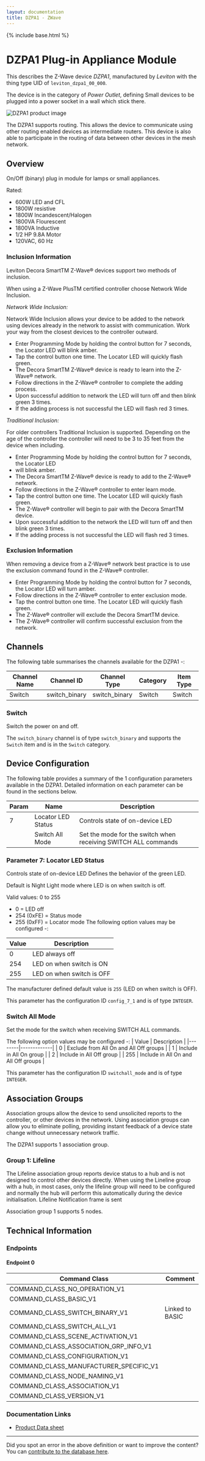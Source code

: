 ```yaml
---
layout: documentation
title: DZPA1 - ZWave
---
```


{% include base.html %}

# DZPA1 Plug-in Appliance Module
This describes the Z-Wave device *DZPA1*, manufactured by *Leviton* with the thing type UID of ```leviton_dzpa1_00_000```.

The device is in the category of *Power Outlet*, defining Small devices to be plugged into a power socket in a wall which stick there.

![DZPA1 product image](https://opensmarthouse.org/zwavedatabase/305/image/)


The DZPA1 supports routing. This allows the device to communicate using other routing enabled devices as intermediate routers.  This device is also able to participate in the routing of data between other devices in the mesh network.

## Overview

On/Off (binary) plug in module for lamps or small appliances.

Rated:

  * 600W LED and CFL
  * 1800W resistive
  * 1800W Incandescent/Halogen
  * 1800VA Flourescent
  * 1800VA Inductive
  * 1/2 HP 9.8A Motor
  * 120VAC, 60 Hz

### Inclusion Information

Leviton Decora SmartTM Z-Wave® devices support two methods of inclusion.

When using a Z-Wave PlusTM certified controller choose Network Wide Inclusion.

_Network Wide Inclusion:_

Network Wide Inclusion allows your device to be added to the network using devices already in the network to assist with communication. Work your way from the closest devices to the controller outward.

  * Enter Programming Mode by holding the control button for 7 seconds, the Locator LED will blink amber.
  * Tap the control button one time. The Locator LED will quickly flash green.
  * The Decora SmartTM Z-Wave® device is ready to learn into the Z-Wave® network.
  * Follow directions in the Z-Wave® controller to complete the adding process.
  * Upon successful addition to network the LED will turn off and then blink green 3 times.
  * If the adding process is not successful the LED will flash red 3 times.

_Traditional Inclusion:_

For older controllers Traditional Inclusion is supported. Depending on the age of the controller the controller will need to be 3 to 35 feet from the device when including.

  * Enter Programming Mode by holding the control button for 7 seconds, the Locator LED
  * will blink amber.
  * The Decora SmartTM Z-Wave® device is ready to add to the Z-Wave® network.
  * Follow directions in the Z-Wave® controller to enter learn mode.
  * Tap the control button one time. The Locator LED will quickly flash green.
  * The Z-Wave® controller will begin to pair with the Decora SmartTM device.
  * Upon successful addition to the network the LED will turn off and then blink green 3 times.
  * If the adding process is not successful the LED will flash red 3 times.

### Exclusion Information

When removing a device from a Z-Wave® network best practice is to use the exclusion command found in the Z-Wave® controller.

  * Enter Programming Mode by holding the control button for 7 seconds, the Locator LED will turn amber.
  * Follow directions in the Z-Wave® controller to enter exclusion mode.
  * Tap the control button one time. The Locator LED will quickly flash green.
  * The Z-Wave® controller will exclude the Decora SmartTM device.
  * The Z-Wave® controller will confirm successful exclusion from the network.

## Channels

The following table summarises the channels available for the DZPA1 -:

| Channel Name | Channel ID | Channel Type | Category | Item Type |
|--------------|------------|--------------|----------|-----------|
| Switch | switch_binary | switch_binary | Switch | Switch | 

### Switch
Switch the power on and off.

The ```switch_binary``` channel is of type ```switch_binary``` and supports the ```Switch``` item and is in the ```Switch``` category.



## Device Configuration

The following table provides a summary of the 1 configuration parameters available in the DZPA1.
Detailed information on each parameter can be found in the sections below.

| Param | Name  | Description |
|-------|-------|-------------|
| 7 | Locator LED Status | Controls state of on-device LED |
|  | Switch All Mode | Set the mode for the switch when receiving SWITCH ALL commands |

### Parameter 7: Locator LED Status

Controls state of on-device LED
Defines the behavior of the green LED.

Default is Night Light mode where LED is on when switch is off.

Valid values: 0 to 255

  * 0 = LED off
  * 254 (0xFE) = Status mode
  * 255 (0xFF) = Locator mode
The following option values may be configured -:

| Value  | Description |
|--------|-------------|
| 0 | LED always off |
| 254 | LED on when switch is ON |
| 255 | LED on when switch is OFF |

The manufacturer defined default value is ```255``` (LED on when switch is OFF).

This parameter has the configuration ID ```config_7_1``` and is of type ```INTEGER```.

### Switch All Mode

Set the mode for the switch when receiving SWITCH ALL commands.

The following option values may be configured -:
| Value  | Description |
|--------|-------------|
| 0 | Exclude from All On and All Off groups |
| 1 | Include in All On group |
| 2 | Include in All Off group |
| 255 | Include in All On and All Off groups |

This parameter has the configuration ID ```switchall_mode``` and is of type ```INTEGER```.


## Association Groups

Association groups allow the device to send unsolicited reports to the controller, or other devices in the network. Using association groups can allow you to eliminate polling, providing instant feedback of a device state change without unnecessary network traffic.

The DZPA1 supports 1 association group.

### Group 1: Lifeline

The Lifeline association group reports device status to a hub and is not designed to control other devices directly. When using the Lineline group with a hub, in most cases, only the lifeline group will need to be configured and normally the hub will perform this automatically during the device initialisation.
Lifeline
Notification frame is sent

Association group 1 supports 5 nodes.

## Technical Information

### Endpoints

#### Endpoint 0

| Command Class | Comment |
|---------------|---------|
| COMMAND_CLASS_NO_OPERATION_V1| |
| COMMAND_CLASS_BASIC_V1| |
| COMMAND_CLASS_SWITCH_BINARY_V1| Linked to BASIC|
| COMMAND_CLASS_SWITCH_ALL_V1| |
| COMMAND_CLASS_SCENE_ACTIVATION_V1| |
| COMMAND_CLASS_ASSOCIATION_GRP_INFO_V1| |
| COMMAND_CLASS_CONFIGURATION_V1| |
| COMMAND_CLASS_MANUFACTURER_SPECIFIC_V1| |
| COMMAND_CLASS_NODE_NAMING_V1| |
| COMMAND_CLASS_ASSOCIATION_V1| |
| COMMAND_CLASS_VERSION_V1| |

### Documentation Links

* [Product Data sheet](https://opensmarthouse.org/zwavedatabase/305/reference/DZP-plugin-modules-Tsht-BW-v1p1--1-.pdf)

---

Did you spot an error in the above definition or want to improve the content?
You can [contribute to the database here](https://opensmarthouse.org/zwavedatabase/305).
